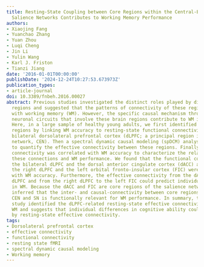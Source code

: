 ```yaml
---
title: Resting-State Coupling between Core Regions within the Central-Executive and
  Salience Networks Contributes to Working Memory Performance
authors:
- Xiaojing Fang
- Yuanchao Zhang
- Yuan Zhou
- Luqi Cheng
- Jin Li
- Yulin Wang
- Karl J. Friston
- Tianzi Jiang
date: '2016-01-01T00:00:00'
publishDate: '2024-12-24T10:27:53.673973Z'
publication_types:
- article-journal
doi: 10.3389/fnbeh.2016.00027
abstract: Previous studies investigated the distinct roles played by different cognitive
  regions and suggested that the patterns of connectivity of these regions are associated
  with working memory (WM). However, the specific causal mechanism through which the
  neuronal circuits that involve these brain regions contribute to WM is still unclear.
  Here, in a large sample of healthy young adults, we first identified the core WM
  regions by linking WM accuracy to resting-state functional connectivity with the
  bilateral dorsolateral prefrontal cortex (dLPFC; a principal region in the central-executive
  network, CEN). Then a spectral dynamic causal modeling (spDCM) analysis was performed
  to quantify the effective connectivity between these regions. Finally, the effective
  connectivity was correlated with WM accuracy to characterize the relationship between
  these connections and WM performance. We found that the functional connections between
  the bilateral dLPFC and the dorsal anterior cingulate cortex (dACC) and between
  the right dLPFC and the left orbital fronto-insular cortex (FIC) were correlated
  with WM accuracy. Furthermore, the effective connectivity from the dACC to the bilateral
  dLPFC and from the right dLPFC to the left FIC could predict individual differences
  in WM. Because the dACC and FIC are core regions of the salience network (SN), we
  inferred that the inter- and causal-connectivity between core regions within the
  CEN and SN is functionally relevant for WM performance. In summary, the current
  study identified the dLPFC-related resting-state effective connectivity underlying
  WM and suggests that individual differences in cognitive ability could be characterized
  by resting-state effective connectivity.
tags:
- Dorsolateral prefrontal cortex
- effective connectivity
- functional connectivity
- resting state fMRI
- spectral dynamic causal modeling
- Working memory
---
```

